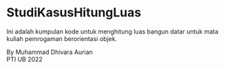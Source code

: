 # StudiKasusHitungLuas

Ini adalah kumpulan kode untuk menghitung luas bangun datar untuk mata kuliah pemrogaman berorientasi objek.  

By Muhammad Dhivara Aurian  
PTI UB 2022  